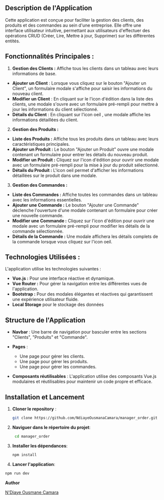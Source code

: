 ## Description de l'Application

Cette application est conçue pour faciliter la gestion des clients, des produits et des commandes au sein d'une entreprise. Elle offre une interface utilisateur intuitive, permettant aux utilisateurs d'effectuer des opérations CRUD (Créer, Lire, Mettre à jour, Supprimer) sur les différentes entités.

## Fonctionnalités Principales :
1. **Gestion des Clients :** Affiche tous les clients dans un tableau avec leurs informations de base.
- **Ajouter un Client** : Lorsque vous cliquez sur le bouton "Ajouter un Client", un formulaire modale s'affiche pour saisir les informations du nouveau client.
- **Modifier un Client** : En cliquant sur le l'icon d'édition dans la liste des clients, une modale s'ouvre avec un formulaire pré-rempli pour mettre à jour les informations du client sélectionné.
- **Détails du Client** : En cliquant sur l'icon oeil , une modale affiche les informations détaillées du client.

2. **Gestion des Produits :**
- **Liste des Produits :** Affiche tous les produits dans un tableau avec leurs caractéristiques principales.
- **Ajouter un Produit :** Le bouton "Ajouter un Produit" ouvre une modale contenant un formulaire pour entrer les détails du nouveau produit.
- **Modifier un Produit :** Cliquez sur l'icon d'édition pour ouvrir une modale avec un formulaire pré-rempli pour la mise à jour du produit sélectionné.
- **Détails du Produit :** L'icon oeil permet d'afficher les informations détaillées sur le produit dans une modale.

3. **Gestion des Commandes :**
- **Liste des Commandes :** Affiche toutes les commandes dans un tableau avec les informations essentielles.
- **Ajouter une Commande :** Le bouton "Ajouter une Commande" déclenche l'ouverture d'une modale contenant un formulaire pour créer une nouvelle commande.
- **Modifier une Commande :** Cliquez sur l'icon d'édition pour ouvrir une modale avec un formulaire pré-rempli pour modifier les détails de la commande sélectionnée.
- **Détails de la Commande :** Une modale affichera les détails complets de la commande lorsque vous cliquez sur l'icon oeil.

## Technologies Utilisées :
L'application utilise les technologies suivantes :

- **Vue.js :** Pour une interface réactive et dynamique.
- **Vue Router :** Pour gérer la navigation entre les différentes vues de l'application.
- **Bootstrap :** Pour des modales élégantes et réactives qui garantissent une expérience utilisateur fluide.
- **Local Storage** pour le stockage des données


## Structure de l'Application

- **Navbar** : Une barre de navigation pour basculer entre les sections "Clients", "Produits" et "Commande".
- **Pages** : 
  - Une page pour gérer les clients.
  - Une page pour gérer les produits.
  - Une page pour gérer les commandes.
  
- **Composants réutilisables** : L'application utilise des composants Vue.js modulaires et réutilisables pour maintenir un code propre et efficace.

## Installation et Lancement

1. **Cloner le repository** :
   ```bash
   git clone https://github.com/NdiayeOusmanaCamara/manager_order.git
   
2. **Naviguer dans le répertoire du projet**:
    ```bash
     cd manager_order
3. **Installer les dépendances**:
   
    ```sh
    npm install
    ```
    
4. **Lancer l'application**:  
  
  ```sh 
  npm run dev
   ```
   
   **Author**
   
  [ N'Diaye Ousmane Camara](https://github.com/NdiayeOusmanaCamara)